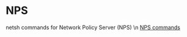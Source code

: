 # NPS









netsh commands for Network Policy Server (NPS) \n
[NPS commands](https://learn.microsoft.com/en-us/previous-versions/windows/it-pro/windows-server-2008-r2-and-2008/cc731207(v=ws.10))
